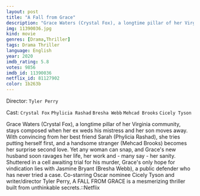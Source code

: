 ```yaml
---
layout: post
title: "A Fall from Grace"
description: "Grace Waters (Crystal Fox), a longtime pillar of her Virginia community, stays composed when her ex weds his mistress and her son moves away. With convincing from her best friend Sarah (Phylicia Rashad), she tries putting herself first, and a handsome stranger (Mehcad Brooks) becomes her surprise second love. Yet any woman can snap, and Grace's new husband soon ravages her life, her work and - many say - her sanity. Shuttered in a cell awaiting trial for his murder, Grace's only hope for vindication lies .."
img: 11390036.jpg
kind: movie
genres: [Drama,Thriller]
tags: Drama Thriller 
language: English
year: 2020
imdb_rating: 5.8
votes: 9856
imdb_id: 11390036
netflix_id: 81127902
color: 1b263b
---
```

Director: `Tyler Perry`  

Cast: `Crystal Fox` `Phylicia Rashad` `Bresha Webb` `Mehcad Brooks` `Cicely Tyson` 

Grace Waters (Crystal Fox), a longtime pillar of her Virginia community, stays composed when her ex weds his mistress and her son moves away. With convincing from her best friend Sarah (Phylicia Rashad), she tries putting herself first, and a handsome stranger (Mehcad Brooks) becomes her surprise second love. Yet any woman can snap, and Grace's new husband soon ravages her life, her work and - many say - her sanity. Shuttered in a cell awaiting trial for his murder, Grace's only hope for vindication lies with Jasmine Bryant (Bresha Webb), a public defender who has never tried a case. Co-starring Oscar nominee Cicely Tyson and writer/director Tyler Perry, A FALL FROM GRACE is a mesmerizing thriller built from unthinkable secrets.::Netflix